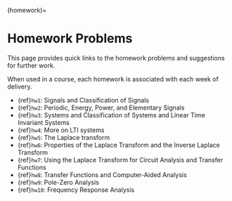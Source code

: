 (homework)=
# Homework Problems

This page provides quick links to the homework problems and suggestions for further work.

When used in a course, each homework is associated with each week of delivery.

* {ref}`hw1`: Signals and Classification of Signals
* {ref}`hw2`: Periodic, Energy, Power, and Elementary Signals
* {ref}`hw3`: Systems and Classification of Systems and Linear Time Invariant Systems
* {ref}`hw4`: More on LTI systems
* {ref}`hw5`: The Laplace transform
* {ref}`hw6`: Properties of the Laplace Transform and the Inverse Laplace Transform
* {ref}`hw7`: Using the Laplace Transform for Circuit Analysis and Transfer Functions
* {ref}`hw8`: Transfer Functions and Computer-Aided Analysis
* {ref}`hw9`: Pole-Zero Analysis
* {ref}`hw10`: Frequency Response Analysis

